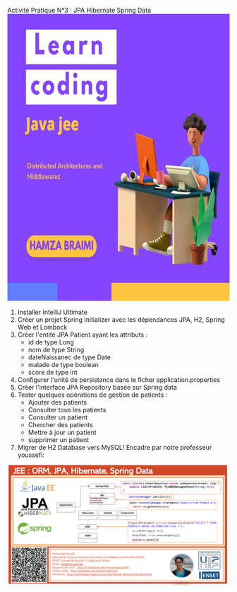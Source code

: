 Activité Pratique N°3 : JPA Hibernate Spring Data
<img src="Picture1.jpg"/>
1. Installer IntelliJ Ultimate
2. Créer un projet Spring Initializer avec les dépendances JPA, H2, Spring Web et Lombock
3. Créer l'entité JPA Patient ayant les attributs :
   - id de type Long
   - nom de type String
   - dateNaissanec de type Date
   - malade de type boolean
   - score de type int
4. Configurer l'unité de persistance dans le ficher application.properties
5. Créer l'interface JPA Repository basée sur Spring data
6. Tester quelques opérations de gestion de patients :
    - Ajouter des patients
    - Consulter tous les patients
    - Consulter un patient
    - Chercher des patients
    - Mettre à jour un patient
    - supprimer un patient
7. Migrer de H2 Database vers MySQL!
Encadre par notre professeur youssefi:
<img src="pic2.png"/>